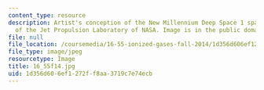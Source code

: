 ```yaml
---
content_type: resource
description: Artist's conception of the New Millennium Deep Space 1 spacecraft. Courtesy
  of the Jet Propulsion Laboratory of NASA. Image is in the public domain.
file: null
file_location: /coursemedia/16-55-ionized-gases-fall-2014/1d356d606ef1272ff8aa3719c7e74ecb_16_55f14.jpg
file_type: image/jpeg
resourcetype: Image
title: 16_55f14.jpg
uid: 1d356d60-6ef1-272f-f8aa-3719c7e74ecb
---
```

